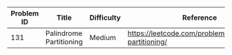 | Problem ID | Title | Difficulty | Reference
| --- | --- | --- | ---
| 131 | Palindrome Partitioning | Medium | https://leetcode.com/problems/palindrome-partitioning/
